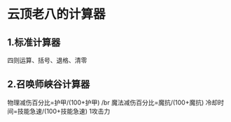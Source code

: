 # 云顶老八的计算器
## 1.标准计算器
四则运算、括号、退格、清零

## 2.召唤师峡谷计算器
物理减伤百分比=护甲/(100+护甲) /br
魔法减伤百分比=魔抗/(100+魔抗)
冷却时间=技能急速/(100+技能急速)
1攻击力
